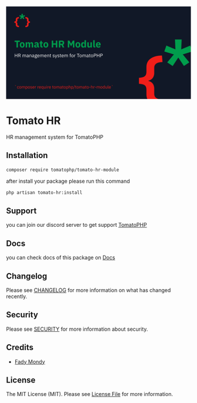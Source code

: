 ![Screenshot](https://github.com/tomatophp/tomato-hr-module/blob/master/art/screenshot.png)

# Tomato HR

HR management system for TomatoPHP

## Installation

```bash
composer require tomatophp/tomato-hr-module
```
after install your package please run this command

```bash
php artisan tomato-hr:install
```

## Support

you can join our discord server to get support [TomatoPHP](https://discord.gg/VZc8nBJ3ZU)

## Docs

you can check docs of this package on [Docs](https://docs.tomatophp.com/plugins/laravel-package-generator)

## Changelog

Please see [CHANGELOG](CHANGELOG.md) for more information on what has changed recently.

## Security

Please see [SECURITY](SECURITY.md) for more information about security.

## Credits

- [Fady Mondy](mailto:info@3x1.io)

## License

The MIT License (MIT). Please see [License File](LICENSE.md) for more information.
